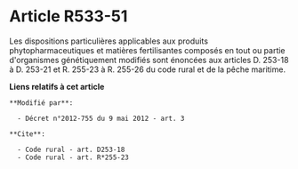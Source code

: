 # Article R533-51

Les dispositions particulières applicables aux produits phytopharmaceutiques et matières fertilisantes composés en tout ou
partie d'organismes génétiquement modifiés sont énoncées aux articles D. 253-18 à D. 253-21 et R. 255-23 à R. 255-26 du code
rural et de la pêche maritime.

**Liens relatifs à cet article**

	**Modifié par**:

	  - Décret n°2012-755 du 9 mai 2012 - art. 3

	**Cite**:

	  - Code rural - art. D253-18
	  - Code rural - art. R*255-23
